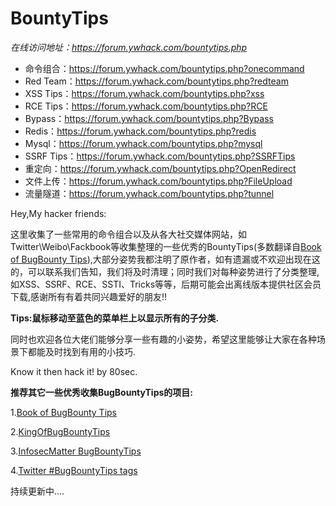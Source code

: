 # BountyTips

_在线访问地址：https://forum.ywhack.com/bountytips.php_

* 命令组合：https://forum.ywhack.com/bountytips.php?onecommand
* Red Team：https://forum.ywhack.com/bountytips.php?redteam
* XSS Tips：https://forum.ywhack.com/bountytips.php?xss
* RCE Tips：https://forum.ywhack.com/bountytips.php?RCE
* Bypass：https://forum.ywhack.com/bountytips.php?Bypass
* Redis：https://forum.ywhack.com/bountytips.php?redis
* Mysql：https://forum.ywhack.com/bountytips.php?mysql
* SSRF Tips：https://forum.ywhack.com/bountytips.php?SSRFTips
* 重定向：https://forum.ywhack.com/bountytips.php?OpenRedirect
* 文件上传：https://forum.ywhack.com/bountytips.php?FileUpload
* 流量隧道：https://forum.ywhack.com/bountytips.php?tunnel

Hey,My hacker friends:

这里收集了一些常用的命令组合以及从各大社交媒体网站，如Twitter\Weibo\Fackbook等收集整理的一些优秀的BountyTips(多数翻译自[Book of BugBounty Tips](https://gowsundar.gitbook.io/book-of-bugbounty-tips/)),大部分姿势我都注明了原作者，如有遗漏或不欢迎出现在这的，可以联系我们告知，我们将及时清理；同时我们对每种姿势进行了分类整理,如XSS、SSRF、RCE、SSTI、Tricks等等，后期可能会出离线版本提供社区会员下载,感谢所有有着共同兴趣爱好的朋友!!

**Tips:鼠标移动至蓝色的菜单栏上以显示所有的子分类.**

同时也欢迎各位大佬们能够分享一些有趣的小姿势，希望这里能够让大家在各种场景下都能及时找到有用的小技巧.

Know it then hack it! by 80sec.


**推荐其它一些优秀收集BugBountyTips的项目:**

1.[Book of BugBounty Tips](https://gowsundar.gitbook.io/book-of-bugbounty-tips/)

2.[KingOfBugBountyTips](https://github.com/KingOfBugbounty/KingOfBugBountyTips)

3.[InfosecMatter BugBountyTips](https://www.infosecmatter.com/bug-bounty-tips/)

4.[Twitter #BugBountyTips tags](https://twitter.com/hashtag/bugbountytips)

持续更新中....
